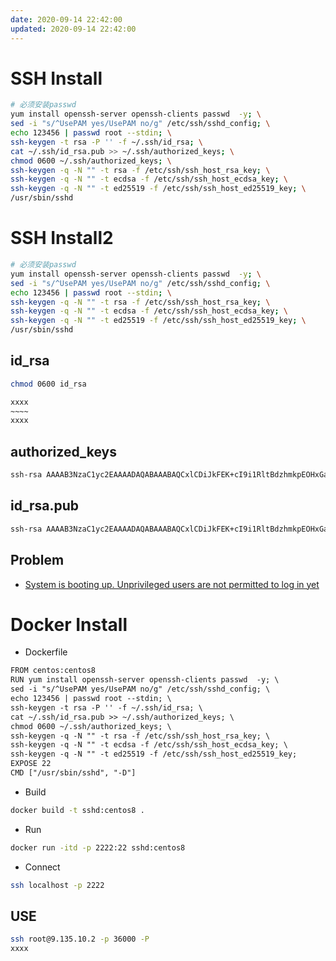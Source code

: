 ```yaml
---
date: 2020-09-14 22:42:00
updated: 2020-09-14 22:42:00
---
```




# SSH Install

```sh
# 必须安装passwd
yum install openssh-server openssh-clients passwd  -y; \
sed -i "s/^UsePAM yes/UsePAM no/g" /etc/ssh/sshd_config; \
echo 123456 | passwd root --stdin; \
ssh-keygen -t rsa -P '' -f ~/.ssh/id_rsa; \
cat ~/.ssh/id_rsa.pub >> ~/.ssh/authorized_keys; \
chmod 0600 ~/.ssh/authorized_keys; \
ssh-keygen -q -N "" -t rsa -f /etc/ssh/ssh_host_rsa_key; \
ssh-keygen -q -N "" -t ecdsa -f /etc/ssh/ssh_host_ecdsa_key; \
ssh-keygen -q -N "" -t ed25519 -f /etc/ssh/ssh_host_ed25519_key; \
/usr/sbin/sshd
```

# SSH Install2

```sh
# 必须安装passwd
yum install openssh-server openssh-clients passwd  -y; \
sed -i "s/^UsePAM yes/UsePAM no/g" /etc/ssh/sshd_config; \
echo 123456 | passwd root --stdin; \
ssh-keygen -q -N "" -t rsa -f /etc/ssh/ssh_host_rsa_key; \
ssh-keygen -q -N "" -t ecdsa -f /etc/ssh/ssh_host_ecdsa_key; \
ssh-keygen -q -N "" -t ed25519 -f /etc/ssh/ssh_host_ed25519_key; \
/usr/sbin/sshd
```

## id_rsa

```sh
chmod 0600 id_rsa
```

```txt
xxxx
~~~~
xxxx
```

## authorized_keys

```txt
ssh-rsa AAAAB3NzaC1yc2EAAAADAQABAAABAQCxlCDiJkFEK+cI9i1RltBdzhmkpEOHxGaqJh9CXzkmWRCYE1IaqBQ3ev+kHMShMX48crpdv1mHVrMvt9Kpo7PhkZem+Pd5i+PMVw53MY3Ow0ntoaqK0nBclDieJNmb32BfdI19nm4j6bSyyh8IMmYPsBfTR5wO+5u4cZxXb4I4mocVtvQXa3g7yZHaeEAVL9WfCrWM8/tH/7sAcP3pxdIuoIht/dMBU6wbRt7oPPC7pgw4uDq6y0sHv5SR9zlrmyqusZHDkg+BUaaFnsxnwREuC5Ll1q6ufqNBoUhTETxmZTaqMiwXyKb3gIer8BVctLRoKstNxX08CBiM/1RNzFX3 1144560553@qq.com
```



## id_rsa.pub

```txt
ssh-rsa AAAAB3NzaC1yc2EAAAADAQABAAABAQCxlCDiJkFEK+cI9i1RltBdzhmkpEOHxGaqJh9CXzkmWRCYE1IaqBQ3ev+kHMShMX48crpdv1mHVrMvt9Kpo7PhkZem+Pd5i+PMVw53MY3Ow0ntoaqK0nBclDieJNmb32BfdI19nm4j6bSyyh8IMmYPsBfTR5wO+5u4cZxXb4I4mocVtvQXa3g7yZHaeEAVL9WfCrWM8/tH/7sAcP3pxdIuoIht/dMBU6wbRt7oPPC7pgw4uDq6y0sHv5SR9zlrmyqusZHDkg+BUaaFnsxnwREuC5Ll1q6ufqNBoUhTETxmZTaqMiwXyKb3gIer8BVctLRoKstNxX08CBiM/1RNzFX3 1144560553@qq.com
```



## Problem

- [System is booting up. Unprivileged users are not permitted to log in yet](https://unix.stackexchange.com/questions/487742/system-is-booting-up-unprivileged-users-are-not-permitted-to-log-in-yet)



# Docker Install

- Dockerfile

```txt
FROM centos:centos8
RUN yum install openssh-server openssh-clients passwd  -y; \
sed -i "s/^UsePAM yes/UsePAM no/g" /etc/ssh/sshd_config; \
echo 123456 | passwd root --stdin; \
ssh-keygen -t rsa -P '' -f ~/.ssh/id_rsa; \
cat ~/.ssh/id_rsa.pub >> ~/.ssh/authorized_keys; \
chmod 0600 ~/.ssh/authorized_keys; \
ssh-keygen -q -N "" -t rsa -f /etc/ssh/ssh_host_rsa_key; \
ssh-keygen -q -N "" -t ecdsa -f /etc/ssh/ssh_host_ecdsa_key; \
ssh-keygen -q -N "" -t ed25519 -f /etc/ssh/ssh_host_ed25519_key;
EXPOSE 22
CMD ["/usr/sbin/sshd", "-D"]
```

- Build

```sh
docker build -t sshd:centos8 .
```

- Run

```sh
docker run -itd -p 2222:22 sshd:centos8
```

- Connect

```sh
ssh localhost -p 2222
```

## USE

```sh
ssh root@9.135.10.2 -p 36000 -P
xxxx
```

### 
